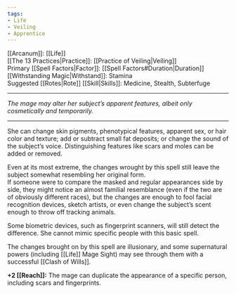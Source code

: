 ```yaml
---
tags:
- Life
- Veiling
- Apprentice
---
```


[[Arcanum]]: [[Life]]\
[[The 13 Practices|Practice]]: [[Practice of Veiling|Veiling]]\
Primary [[Spell Factors|Factor]]: [[Spell Factors#Duration|Duration]]\
[[Withstanding Magic|Withstand]]: Stamina\
Suggested [[Rotes|Rote]] [[Skill|Skills]]: Medicine, Stealth, Subterfuge

---

_The mage may alter her subject’s apparent features, albeit only cosmetically and temporarily._

---

She can change skin pigments, phenotypical features, apparent sex, or hair color and texture; add or subtract small fat deposits; or change the sound of the subject’s voice. Distinguishing features like scars and moles can be added or removed.

Even at its most extreme, the changes wrought by this spell still leave the subject somewhat resembling her original form.\
If someone were to compare the masked and regular appearances side by side, they might notice an almost familial resemblance (even if the two are of obviously different races), but the changes are enough to fool facial recognition devices, sketch artists, or even change the subject’s scent enough to throw off tracking animals.

Some biometric devices, such as fingerprint scanners, will still detect the difference. She cannot mimic specific people with this basic spell.

The changes brought on by this spell are illusionary, and some supernatural powers (including [[Life]] Mage Sight) may see through them with a successful [[Clash of Wills]].

**+2 [[Reach]]:** The mage can duplicate the appearance of a specific person, including scars and fingerprints.